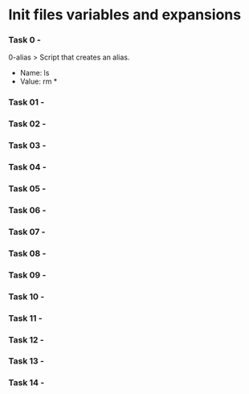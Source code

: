 # Init files variables and expansions

### Task 0 - <o>
0-alias > Script that creates an alias.

- Name: ls
- Value: rm *
### Task 01 -

### Task 02 -

### Task 03 -

### Task 04 -

### Task 05 -

### Task 06 -

### Task 07 -

### Task 08 -

### Task 09 -

### Task 10 -

### Task 11 -

### Task 12 -

### Task 13 -

### Task 14 -
